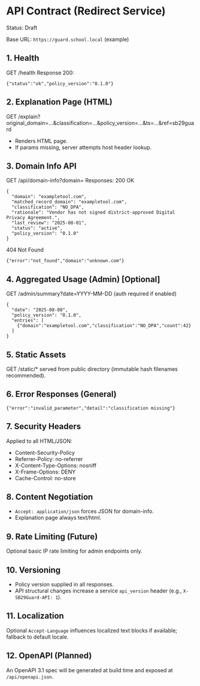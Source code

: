 # API Contract (Redirect Service)

Status: Draft

Base URL: `https://guard.school.local` (example)

## 1. Health
GET /health
Response 200:
```
{"status":"ok","policy_version":"0.1.0"}
```

## 2. Explanation Page (HTML)
GET /explain?original_domain=...&classification=...&policy_version=...&ts=...&ref=sb29guard
- Renders HTML page.
- If params missing, server attempts host header lookup.

## 3. Domain Info API
GET /api/domain-info?domain=<fqdn>
Responses:
200 OK
```
{
  "domain": "exampletool.com",
  "matched_record_domain": "exampletool.com",
  "classification": "NO_DPA",
  "rationale": "Vendor has not signed district-approved Digital Privacy Agreement.",
  "last_review": "2025-08-01",
  "status": "active",
  "policy_version": "0.1.0"
}
```
404 Not Found
```
{"error":"not_found","domain":"unknown.com"}
```

## 4. Aggregated Usage (Admin) [Optional]
GET /admin/summary?date=YYYY-MM-DD (auth required if enabled)
```
{
  "date": "2025-08-08",
  "policy_version": "0.1.0",
  "entries": [
    {"domain":"exampletool.com","classification":"NO_DPA","count":42}
  ]
}
```

## 5. Static Assets
GET /static/* served from public directory (immutable hash filenames recommended).

## 6. Error Responses (General)
```
{"error":"invalid_parameter","detail":"classification missing"}
```

## 7. Security Headers
Applied to all HTML/JSON:
- Content-Security-Policy
- Referrer-Policy: no-referrer
- X-Content-Type-Options: nosniff
- X-Frame-Options: DENY
- Cache-Control: no-store

## 8. Content Negotiation
- `Accept: application/json` forces JSON for domain-info.
- Explanation page always text/html.

## 9. Rate Limiting (Future)
Optional basic IP rate limiting for admin endpoints only.

## 10. Versioning
- Policy version supplied in all responses.
- API structural changes increase a service `api_version` header (e.g., `X-SB29Guard-API: 1`).

## 11. Localization
Optional `Accept-Language` influences localized text blocks if available; fallback to default locale.

## 12. OpenAPI (Planned)
An OpenAPI 3.1 spec will be generated at build time and exposed at `/api/openapi.json`.

